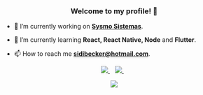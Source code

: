<h3 align="center">Welcome to my profile! 👋</h3>


- 🔭 I’m currently working on **[Sysmo Sistemas](https://github.com/Sysmo-Sistemas)**.

- 🌱 I’m currently learning **React, React Native, Node** and **Flutter**.

- 📫 How to reach me **sidibecker@hotmail.com**.

<p align="center">
  <a href="https://www.linkedin.com/in/sidibecker/">
    <img
      src="https://img.shields.io/badge/linkedin-%230077B5.svg?&style=for-the-badge&logo=linkedin&logoColor=white"
    /> </a
  >&nbsp;&nbsp;
  <a href="https://instagram.com/sidibecker">
    <img
      src="https://img.shields.io/badge/instagram-%23E4405F.svg?&style=for-the-badge&logo=instagram&logoColor=white"
    /> </a
  >&nbsp;&nbsp;
</p>

<p align="center">
  <img
    src="https://img.shields.io/badge/Terer%C3%AAs%20Consumidos-8.649-green"
  />
</p>
